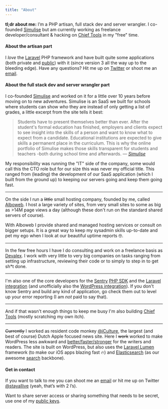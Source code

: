 ```yaml
---
title: "About"
---
```


**tl;dr about me:** I’m a PHP artisan, full stack dev and server wrangler. I co-founded [Simulise](https://www.simulise.com/) but am currently working as freelance developer/consultant & hacking on [Chief Tools](https://chief.app/) in my "free" time.

#### About the artisan part

I _love_ the [Laravel](https://laravel.com/) PHP framework and have built quite some applications (both private and [public](https://alex.bouma.dev/tag/projects/)) with it (since version 3 all the way up to the bleeding edge). Have any questions? Hit me up on [Twitter](https://twitter.com/stayallive) or shoot me an [email](mailto:alex+laravel@bouma.dev).

#### About the full stack dev and server wrangler part

I co-founded [Simulise](https://www.simulise.com/) and worked on it for a little over 10 years before moving on to new adventures. Simulise is an SaaS we built for schools where students can show _who_ they are instead of only getting a list of grades, a little excerpt from the site tells it best:

> Students have to present themselves better than ever. After the student's formal education has finished, employers and clients expect to see insight into the skills of a person and want to know what to expect from a candidate. Educational institutions are expected to give skills a permanent place in the curriculum. This is why the online portfolio of Simulise makes those skills transparent for students and teachers -both during school time and afterwards. *— [Simulise](https://www.simulise.com/en)*

My responsibility was running the "IT" side of the company, some would call this the CTO role but for our size this was never my official title. This ranged from (leading) the development of our SaaS application (which I built from the ground up) to keeping our servers going and keep them going fast.

---

On the side I run a ~~little~~ small hosting company, founded by me, called [Alboweb](https://www.alboweb.nl). I host a large variety of sites, from very small sites to some as big as >14M page views a day (although these don't run on the standard shared servers of course).
 
With Alboweb I provide shared and managed hosting services or consult on bigger setups. It is a great way to keep my sysadmin skills up-to-date and pet my ego when I look at our beautiful uptime reports 🤓.

---

In the few free hours I have I do consulting and work on a freelance basis as [Devalex](https://devalex.nl/). I work with very little to very big companies on tasks ranging from setting up infrastructure, reviewing their code or to simply to step in to get sh*t done.

---

I'm also one of the core developers for the [Sentry](https://sentry.io) [PHP SDK](https://github.com/getsentry/sentry-php) and the [Laravel integration](https://github.com/getsentry/sentry-php) (and unofficially also the [WordPress integration](https://github.com/stayallive/wp-sentry)). If you don't know Sentry and build any kind of application, go check them out to level up your error reporting (I am _not_ paid to say that).

---

And if that wasn't enough things to keep me busy I'm also building [Chief Tools](https://chief.app/) (mostly scratching my own itch).

---

~~<del datetime="2016-01-26T18:30:00+00:00">Currently</del>~~ I worked as resident code monkey [@iCulture](https://www.iculture.nl/), the largest (and best of course) Dutch Apple focused news site. Here I ~~work~~ worked to make WordPress less awkward and [better/faster/stronger](https://www.youtube.com/watch?v=gAjR4_CbPpQ) for the writers and readers. The site is built on WordPress, but also uses the [Laravel Lumen](http://lumen.laravel.com) framework (to make our iOS apps blazing fast 🔥) and [Elasticsearch](https://www.elastic.co/) (as our awesome [search](http://www.iculture.nl/?s=nieuwe%20zoekfunctie) backbone).

#### Get in contact

If you want to talk to me you can shoot me an [email](mailto:alex+blog@bouma.dev) or hit me up on Twitter [@stayallive](https://twitter.com/stayallive) (yeah, that’s with 2 l’s).

Want to share server access or sharing something that needs to be secret, use one of my [public keys](/public-key).
